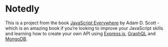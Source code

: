 # Notedly
This is a project from the book [JavaScript Everywhere](https://www.jseverywhere.io/) by Adam D. Scott - which is an amazing book if you’re looking to improve your JavaScript skills and learning how to create your own API using [Express.js](https://expressjs.com/), [GraphQL](https://graphql.org/) and [MongoDB](https://www.mongodb.com/).